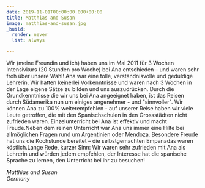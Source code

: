 ```yaml
---
date: 2019-11-01T00:00:00.000+00:00
title: Matthias and Susan
image: matthias-and-susan.jpg
_build:
  render: never
  list: always

---
```

Wir (meine Freundin und ich) haben uns im Mai 2011 für 3 Wochen Intensivkurs (20 Stunden pro Woche) bei Ana entschieden – und waren sehr froh über unsere Wahl! Ana war eine tolle, verständnisvolle und geduldige Lehrerin. Wir hatten keinerlei Vorkenntnisse und waren nach 3 Wochen in der Lage eigene Sätze zu bilden und uns auszudrücken. Durch die Grundkenntnisse die wir uns bei Ana angeeignet haben, ist das Reisen durch Südamerika nun um einiges angenehmer - und "sinnvoller". Wir können Ana zu 100% weiterempfehlen - auf unserer Reise haben wir viele Leute getroffen, die mit den Spanischschulen in den Grossstädten nicht zufrieden waren. Einzelunterricht bei Ana ist effektiv und macht Freude.Neben dem reinen Unterricht war Ana uns immer eine Hilfe bei allmöglichen Fragen rund um Argentinien oder Mendoza. Besondere Freude hat uns die Kochstunde bereitet – die selbstgemachten Empanadas waren köstlich.Lange Rede, kurzer Sinn: Wir waren sehr zufrieden mit Ana als Lehrerin und würden jedem empfehlen, der Interesse hat die spanische Sprache zu lernen, den Unterricht bei ihr zu besuchen!

_Matthias and Susan_\
_Germany_
